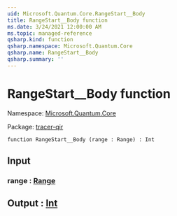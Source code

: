 ```yaml
---
uid: Microsoft.Quantum.Core.RangeStart__Body
title: RangeStart__Body function
ms.date: 3/24/2021 12:00:00 AM
ms.topic: managed-reference
qsharp.kind: function
qsharp.namespace: Microsoft.Quantum.Core
qsharp.name: RangeStart__Body
qsharp.summary: ''
---
```


# RangeStart__Body function

Namespace: [Microsoft.Quantum.Core](xref:Microsoft.Quantum.Core)

Package: [tracer-qir](https://nuget.org/packages/tracer-qir)




```qsharp
function RangeStart__Body (range : Range) : Int
```


## Input

### range : [Range](xref:microsoft.quantum.lang-ref.range)





## Output : [Int](xref:microsoft.quantum.lang-ref.int)

